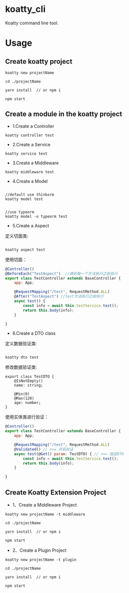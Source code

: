 # koatty_cli
Koatty command line tool.

# Usage

## Create koatty project

```shell
koatty new projectName

cd ./projectName

yarn install  // or npm i

npm start
```

## Create a module in the koatty project

* 1.Create a Controller
```shell
koatty controller test

```

* 2.Create a Service

```shell
koatty service test

```

* 3.Create a Middleware

```shell
koatty middleware test

```

* 4.Create a Model

```shell

//default use thinkorm
koatty model test


//use typeorm
koatty model -o typeorm test

```

* 5.Create a Aspect

定义切面类:

```shell

koatty aspect test

```
使用切面：

```js
@Controller()
@BeforeEach("TestAspect")  //类的每一个方法执行之前执行
export class TestController extends BaseController {
    app: App;

    @RequestMapping("/test", RequestMethod.ALL)
    @After("TestAspect") //test方法执行之前执行
    async test() {
        const info = await this.testService.test();
        return this.body(info);
    }

}

```

* 6.Create a DTO class

定义数据验证类:

```shell

koatty dto test

```
修改数据验证类:

```
export class TestDTO {
    @IsNotEmpty()
    name: string;

    @Min(0)
    @Max(120)
    age: number;
}
```

使用实体类进行验证：

```js
@Controller()
export class TestController extends BaseController {
    app: App;

    @RequestMapping("/test", RequestMethod.ALL)
    @Validated() // <== 开启验证   
    async test(@Get() param: TestDTO) { // <== 指定DTO
        const info = await this.testService.test();
        return this.body(info);
    }

}

```

## Create Koatty Extension Project

* 1、Create a Middleware Project

```shell
koatty new projectName -t middleware

cd ./projectName

yarn install  // or npm i

npm start
```

* 2、Create a Plugin Project

```shell
koatty new projectName -t plugin

cd ./projectName

yarn install  // or npm i

npm start
```